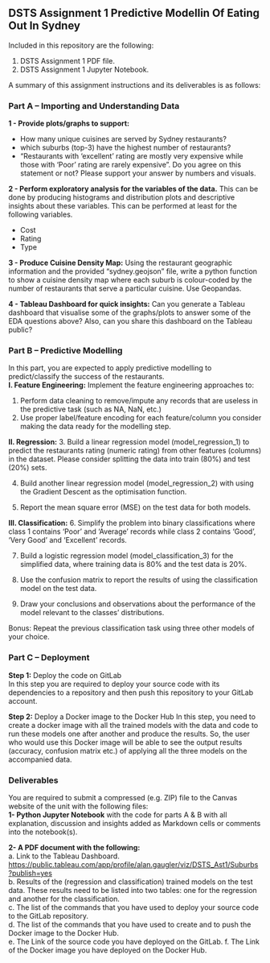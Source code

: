 ## DSTS Assignment 1 Predictive Modellin Of Eating Out In Sydney

Included in this repository are the following:
1. DSTS Assignment 1 PDF file.
2. DSTS Assignment 1 Jupyter Notebook.


A summary of this assignment instructions and its deliverables is as follows:

### Part A – Importing and Understanding Data  
**1 - Provide plots/graphs to support:**
  * How many unique cuisines are served by Sydney restaurants?
  * which suburbs (top-3) have the highest number of restaurants?
  * “Restaurants with ‘excellent’ rating are mostly very expensive while those with ‘Poor’ rating are rarely expensive”. Do you agree on this statement or not? Please support your answer by numbers and visuals.

**2 - Perform exploratory analysis for the variables of the data.** This can be done by producing histograms and distribution plots and descriptive insights about these variables. This can be performed at least for the following variables.  
  * Cost
  * Rating
  * Type

**3 - Produce Cuisine Density Map:** Using the restaurant geographic information and the provided “sydney.geojson” file, write a python function to show a cuisine density map where each suburb is colour-coded by the number of restaurants that serve a particular cuisine. Use Geopandas.   

**4 - Tableau Dashboard for quick insights:** Can you generate a Tableau dashboard that visualise some of the graphs/plots to answer some of the EDA questions above? Also, can you share this dashboard on the Tableau public?  

### Part B – Predictive Modelling
In this part, you are expected to apply predictive modelling to predict/classify the success of the restaurants.  
**I. Feature Engineering:** Implement the feature engineering approaches to:  
1. Perform data cleaning to remove/impute any records that are useless in the predictive task (such as NA, NaN, etc.)  
2. Use proper label/feature encoding for each feature/column you consider making the data ready for the modelling step.  

**II. Regression:**
 3. Build a linear regression model (model_regression_1) to predict the restaurants rating (numeric rating) from other features (columns) in the dataset. Please consider splitting the data into train (80%) and test (20%) sets.  

 4. Build another linear regression model (model_regression_2) with using the Gradient Descent as the optimisation function.  

 5. Report the mean square error (MSE) on the test data for both models.  

**III. Classification:**
 6. Simplify the problem into binary classifications where class 1 contains ‘Poor’ and ‘Average’ records while class 2 contains ‘Good’, ‘Very Good’ and ‘Excellent’ records.  

 7. Build a logistic regression model (model_classification_3) for the simplified data, where training data is 80% and the test data is 20%.
  
 8. Use the confusion matrix to report the results of using the classification model on the test data.
   
 9. Draw your conclusions and observations about the performance of the model relevant to the classes’ distributions.

Bonus: Repeat the previous classification task using three other models of your choice.  

### Part C – Deployment
**Step 1:** Deploy the code on GitLab  
In this step you are required to deploy your source code with its dependencies to a repository and then push this repository to your GitLab account.  

**Step 2:** Deploy a Docker image to the Docker Hub
In this step, you need to create a docker image with all the trained models with the data and code to run these models one after another and produce the results. So, the user who would use this Docker image will be able to see the output results (accuracy, confusion matrix etc.) of applying all the three models on the accompanied data.  

### Deliverables
You are required to submit a compressed (e.g. ZIP) file to the Canvas website of the unit with the following files:  
**1- Python Jupyter Notebook** with the code for parts A & B with all explanation, discussion and insights added as Markdown cells or comments into the notebook(s).  


**2- A PDF document with the following:**  
 a. Link to the Tableau Dashboard.  
 https://public.tableau.com/app/profile/alan.gaugler/viz/DSTS_Ast1/Suburbs?publish=yes  
 b. Results of the (regression and classification) trained models on the test data. These results need to be listed into two tables: one for the regression and another for the classification.  
 c. The list of the commands that you have used to deploy your source code to the GitLab repository.  
 d. The list of the commands that you have used to create and to push the Docker image to the Docker Hub.  
 e. The Link of the source code you have deployed on the GitLab.
 f. The Link of the Docker image you have deployed on the Docker Hub.  
